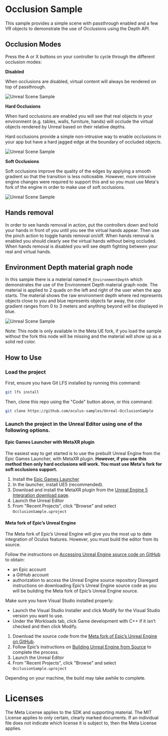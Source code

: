 # Occlusion Sample

This sample provides a simple scene with passthrough enabled and a few VR objects to demonstrate the use of Occlusions using the Depth API.

## Occlusion Modes

Press the A or X buttons on your controller to cycle through the different occlusion modes:

**Disabled**

When occlusions are disabled, virtual content will always be rendered on top of passthrough.

![Unreal Scene Sample](Media/NoOcclusions.jpg)

**Hard Occlusions**

When hard occlusions are enabled you will see that real objects in your environment (e.g. tables, walls, furniture, hands) will occlude the virtual objects rendered by Unreal based on their relative depths.

Hard occlusions provide a simple non-intrusive way to enable occlusions in your app but have a hard jagged edge at the boundary of occluded objects.

![Unreal Scene Sample](Media/HardOcclusions.jpg)

**Soft Occlusions**

Soft occlusions improve the quality of the edges by applying a smooth gradient so that the transition is less noticeable. However, more intrusive engine changes were required to support this and so you must use Meta's fork of the engine in order to make use of soft occlusions.

![Unreal Scene Sample](Media/SoftOcclusions.jpg)

## Hands removal

In order to see hands removal in action, put the controllers down and hold your hands in front of you until you see the virtual hands appear. Then use the pinch action to toggle hands removal on/off. When hands removal is enabled you should clearly see the virtual hands without being occluded. When hands removal is disabled you will see depth fighting between your real and virtual hands.

## Environment Depth material graph node

In this sample there is a material named `M_EnvironmentDepth` which demonstrates the use of the Environment Depth material graph node. The material is applied to 2 quads on the left and right of the user when the app starts. The material shows the raw environment depth where red represents objects close to you and blue represents objects far away, the color gradient ranges from 0 to 3 meters and anything beyond will be displayed in blue.

![Unreal Scene Sample](Media/MaterialGraphNode.jpg)

Note: This node is only available in the Meta UE fork, if you load the sample without the fork this node will be missing and the material will show up as a solid red color.

## How to Use

### Load the project

First, ensure you have Git LFS installed by running this command:
```sh
git lfs install
```

Then, clone this repo using the "Code" button above, or this command:
```sh
git clone https://github.com/oculus-samples/Unreal-OcclusionSample
```

### Launch the project in the Unreal Editor using one of the following options.

#### Epic Games Launcher with MetaXR plugin

The easiest way to get started is to use the prebuilt Unreal Engine from the Epic Games Launcher, with MetaXR plugin. **However, if you use this method then only hard occlusions will work. You must use Meta's fork for soft occlusions support.**


1. Install the [Epic Games Launcher](https://www.epicgames.com/store/en-US/download)
2. In the launcher, install UE5 (recommended).
3. Download and install the MetaXR plugin from the [Unreal Engine 5 Integration download page](https://developer.oculus.com/downloads/package/unreal-engine-5-integration).
4. Launch the Unreal Editor
5. From "Recent Projects", click "Browse" and select `OcclusionSample.uproject`

#### Meta fork of Epic’s Unreal Engine

The Meta fork of Epic’s Unreal Engine will give you the most up to date integration of Oculus features. However, you must build the editor from its source.

Follow the instructions on [Accessing Unreal Engine source code on GitHub](https://www.unrealengine.com/en-US/ue-on-github) to obtain:
- an Epic account
- a GitHub account
- authorization to access the Unreal Engine source repository
Disregard instructions on downloading Epic’s Unreal Engine source code as you will be building the Meta fork of Epic’s Unreal Engine source.

Make sure you have Visual Studio installed properly:
- Launch the Visual Studio Installer and click Modify for the Visual Studio version you want to use.
- Under the Workloads tab, click Game development with C++ if it isn’t checked and then click Modify.

1. Download the source code from the [Meta fork of Epic’s Unreal Engine on GitHub](https://github.com/Oculus-VR/UnrealEngine).
2. Follow Epic’s instructions on [Building Unreal Engine from Source](https://docs.unrealengine.com/5.2/en-US/building-unreal-engine-from-source/) to complete the process.
3. Launch the Unreal Editor
4. From "Recent Projects", click "Browse" and select `OcclusionSample.uproject`

Depending on your machine, the build may take awhile to complete.

# Licenses
The Meta License applies to the SDK and supporting material. The MIT License applies to only certain, clearly marked documents. If an individual file does not indicate which license it is subject to, then the Meta License applies.
